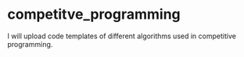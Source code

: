 # competitve_programming
I will upload code templates of different algorithms used in competitive programming.
